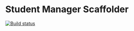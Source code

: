 # Student Manager Scaffolder

[![Build status](https://ci.appveyor.com/api/projects/status/u6ssihuanbw2xmmt/branch/master?svg=true)](https://ci.appveyor.com/project/ScarlettCode/studentmanagerscaffolder/branch/master)
